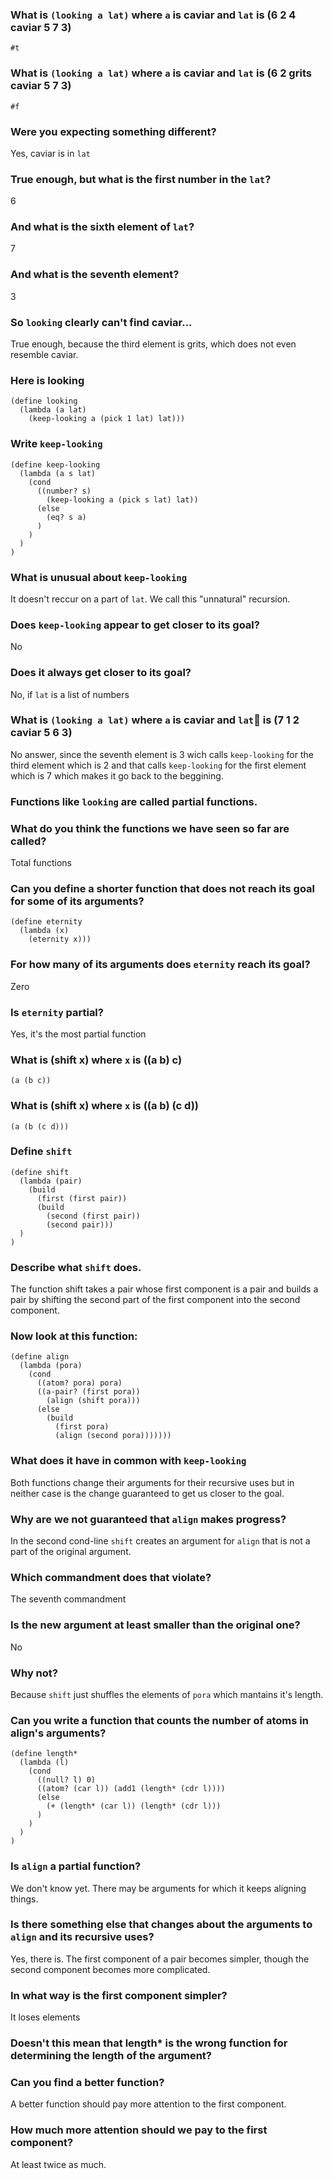 ### What is `(looking a lat)` where `a` is caviar and `lat` is (6 2 4 caviar 5 7 3)
`#t`

### What is `(looking a lat)` where `a` is caviar and `lat` is (6 2 grits caviar 5 7 3)
`#f`

### Were you expecting something different?
Yes, caviar is in `lat`

### True enough, but what is the first number in the `lat`?
6

### And what is the sixth element of `lat`?
7

### And what is the seventh element?
3

### So `looking` clearly can't find caviar...
True enough, because the third element is grits, which does not even resemble caviar.

### Here is looking
```
(define looking
  (lambda (a lat)
    (keep-looking a (pick 1 lat) lat)))
```
### Write `keep-looking`
```
(define keep-looking
  (lambda (a s lat)
    (cond
      ((number? s)
        (keep-looking a (pick s lat) lat))
      (else
        (eq? s a)
      )
    )
  )
)
```

### What is unusual about `keep-looking`
It doesn't reccur on a part of `lat`.
We call this "unnatural" recursion.

### Does `keep-looking` appear to get closer to its goal?
No

### Does it always get closer to its goal?
No, if `lat` is a list of numbers

### What is `(looking a lat)` where `a` is caviar and `lat` is (7 1 2 caviar 5 6 3)
No answer, since the seventh element is 3 wich calls `keep-looking` for the third element which is 2 and
that calls `keep-looking` for the first element which is 7 which makes it go back to the beggining.

### Functions like `looking` are called partial functions.
### What do you think the functions we have seen so far are called?
Total functions

### Can you define a shorter function that does not reach its goal for some of its arguments?
```
(define eternity
  (lambda (x)
    (eternity x)))
```

### For how many of its arguments does `eternity` reach its goal?
Zero

### Is `eternity` partial?
Yes, it's the most partial function

### What is (shift x) where `x` is ((a b) c)
`(a (b c))`

###  What is (shift x) where `x` is ((a b) (c d))
`(a (b (c d)))`

### Define `shift`
```
(define shift
  (lambda (pair)
    (build
      (first (first pair))
      (build
        (second (first pair))
        (second pair)))
  )
)
```

### Describe what `shift` does.
The function shift takes a pair whose first component is a pair and
builds a pair by shifting the second part of the first component into the second component.

### Now look at this function:
```
(define align
  (lambda (pora)
    (cond
      ((atom? pora) pora)
      ((a-pair? (first pora))
        (align (shift pora)))
      (else
        (build
          (first pora)
          (align (second pora)))))))
```
### What does it have in common with `keep-looking`
Both functions change their arguments for their recursive uses
but in neither case is the change guaranteed to get us closer to the goal.

### Why are we not guaranteed that `align` makes progress?
In the second cond-line `shift` creates an argument for `align` that is not a part of the original argument.

### Which commandment does that violate?
The seventh commandment

### Is the new argument at least smaller than the original one?
No

### Why not?
Because `shift` just shuffles the elements of `pora` which mantains it's length.

### Can you write a function that counts the number of atoms in align's arguments?
```
(define length*
  (lambda (l)
    (cond
      ((null? l) 0)
      ((atom? (car l)) (add1 (length* (cdr l))))
      (else
        (+ (length* (car l)) (length* (cdr l)))
      )
    )
  )
)
```

### Is `align` a partial function?
We don't know yet. There may be arguments for which it keeps aligning things.

### Is there something else that changes about the arguments to `align` and its recursive uses?
Yes, there is.
The first component of a pair becomes simpler, though the second component becomes more complicated.

### In what way is the first component simpler?
It loses elements

### Doesn't this mean that length* is the wrong function for determining the length of the argument?
### Can you find a better function?
A better function should pay more attention to the first component.

### How much more attention should we pay to the first component?
At least twice as much.
